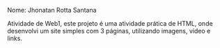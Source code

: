 Nome: Jhonatan Rotta Santana

Atividade de Web1, este projeto é uma atividade prática de HTML, onde desenvolvi um site simples com 3 páginas, utilizando imagens, vídeo e links.

